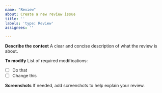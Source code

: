 ```yaml
---
name: "Review"
about: Create a new review issue
title: ''
labels: 'type: Review'
assignees: ''

---
```


**Describe the context**
A clear and concise description of what the review is about.

**To modify**
List of required modifications:
- [ ] Do that
- [ ] Change this

**Screenshots**
If needed, add screenshots to help explain your review.
